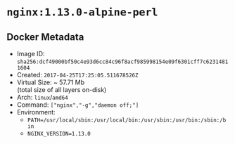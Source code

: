 # `nginx:1.13.0-alpine-perl`

## Docker Metadata

- Image ID: `sha256:dcf49000bf50c4e93d6cc84c96f8acf985998154e09f6301cff7c62314811604`
- Created: `2017-04-25T17:25:05.511678526Z`
- Virtual Size: ~ 57.71 Mb  
  (total size of all layers on-disk)
- Arch: `linux`/`amd64`
- Command: `["nginx","-g","daemon off;"]`
- Environment:
  - `PATH=/usr/local/sbin:/usr/local/bin:/usr/sbin:/usr/bin:/sbin:/bin`
  - `NGINX_VERSION=1.13.0`
